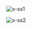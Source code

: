 ![x-ss1](https://github.com/Dilan-Mazlum/X/assets/73706556/0f4b04d5-65d6-4221-804e-e89a7f5b0519)



![x-ss2](https://github.com/Dilan-Mazlum/X/assets/73706556/1cc5e089-6fb7-4d6e-b5be-72b8a8236f63)
